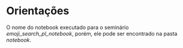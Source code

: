 # Orientações
O nome do notebook executado para o seminário  *emoji_search_pl_notebook*, porém, ele pode ser encontrado na pasta *notebook*.
